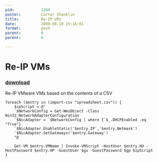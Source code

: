 ```yaml
---
pid:            1284
poster:         Carter Shanklin
title:          Re-IP VMs
date:           2009-08-19 15:16:01
format:         posh
parent:         0
parent:         0

---
```


# Re-IP VMs

### [download](1284.ps1)

Re-IP VMware VMs based on the contents of a CSV

```posh
foreach ($entry in (import-csv "spreadsheet.csv")) {
	$ipScript = @"
	`$NetworkConfig = Get-WmiObject -Class Win32_NetworkAdapterConfiguration
	`$NicAdapter = `$NetworkConfig | where {`$_.DHCPEnabled -eq "True"}
	`$NicAdapter.EnableStatic('$entry.IP','$entry.Netmask')
	`$NicAdapter.SetGateways('$entry.Gateway')
	"@

	Get-VM $entry.VMName | Invoke-VMScript -HostUser $entry.HU -HostPassword $entry.HP -GuestUser $gu -GuestPassword $gp $ipScript
}


```
